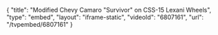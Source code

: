 {
    "title": "Modified Chevy Camaro \"Survivor\" on CSS-15 Lexani Wheels",
    "type": "embed",
    "layout": "iframe-static",
    "videoId": "6807161",
    "url": "\/tvpembed\/6807161"
}